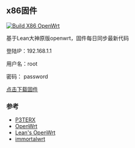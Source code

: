 ## x86固件
[![Build X86 OpenWrt](https://github.com/taanng/x86_Openwrt/actions/workflows/build-lede-x86-openwrt.yml.yml/badge.svg)](https://github.com/taanng/x86_Openwrt/actions/workflows/build-lede-x86-openwrt.yml.yml)

基于Lean大神原版openwrt，固件每日同步最新代码

登陆IP：192.168.1.1 

用户名：root

密码： password

[点击下载固件](https://github.com/taanng/x86_Openwrt/releases) 


### 参考

- [P3TERX](https://github.com/P3TERX/Actions-OpenWrt)
- [OpenWrt](https://github.com/openwrt/openwrt)
- [Lean's OpenWrt](https://github.com/coolsnowwolf/lede)
- [immortalwrt](https://github.com/immortalwrt/immortalwrt)

